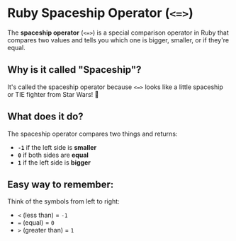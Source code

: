# Ruby Spaceship Operator (`<=>`)

The **spaceship operator** (`<=>`) is a special comparison operator in Ruby that compares two values and tells you which one is bigger, smaller, or if they're equal.

## Why is it called "Spaceship"? 

It's called the spaceship operator because `<=>` looks like a little spaceship or TIE fighter from Star Wars! 🚀

## What does it do?

The spaceship operator compares two things and returns:
- **`-1`** if the left side is **smaller**
- **`0`** if both sides are **equal**  
- **`1`** if the left side is **bigger**

## Easy way to remember:

Think of the symbols from left to right:
- `<` (less than) = `-1` 
- `=` (equal) = `0`
- `>` (greater than) = `1`
